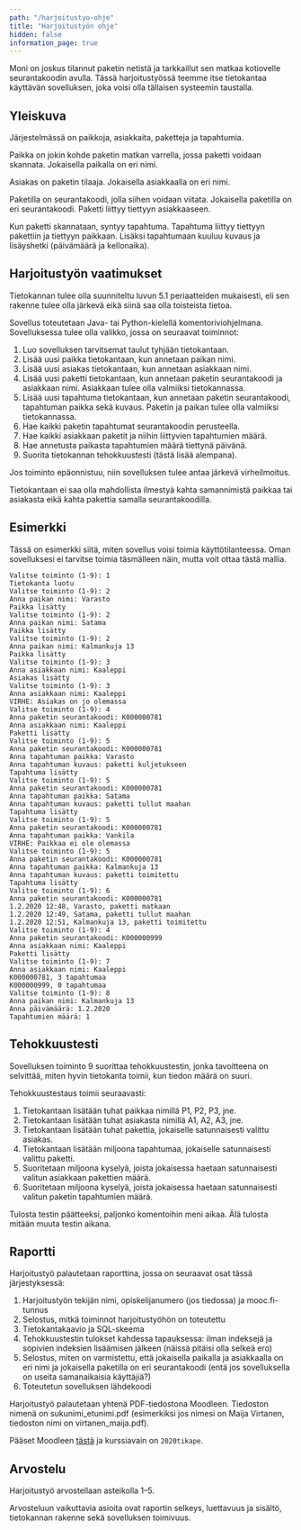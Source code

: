 ```yaml
---
path: "/harjoitustyo-ohje"
title: "Harjoitustyön ohje"
hidden: false
information_page: true
---
```


Moni on joskus tilannut paketin netistä ja tarkkaillut sen matkaa
kotiovelle seurantakoodin avulla.
Tässä harjoitustyössä teemme itse tietokantaa käyttävän sovelluksen,
joka voisi olla tällaisen systeemin taustalla.

## Yleiskuva

Järjestelmässä on paikkoja, asiakkaita, paketteja ja tapahtumia.

Paikka on jokin kohde paketin matkan varrella, jossa paketti voidaan skannata.
Jokaisella paikalla on eri nimi.

Asiakas on paketin tilaaja. Jokaisella asiakkaalla on eri nimi.

Paketilla on seurantakoodi, jolla siihen voidaan viitata.
Jokaisella paketilla on eri seurantakoodi.
Paketti liittyy tiettyyn asiakkaaseen.

Kun paketti skannataan, syntyy tapahtuma. Tapahtuma liittyy tiettyyn pakettiin
ja tiettyyn paikkaan. Lisäksi tapahtumaan kuuluu kuvaus ja lisäyshetki
(päivämäärä ja kellonaika).

## Harjoitustyön vaatimukset

Tietokannan tulee olla suunniteltu luvun 5.1 periaatteiden mukaisesti,
eli sen rakenne tulee olla järkevä eikä siinä saa olla toisteista tietoa.

Sovellus toteutetaan Java- tai Python-kielellä komentoriviohjelmana.
Sovelluksessa tulee olla valikko, jossa on seuraavat toiminnot:

1. Luo sovelluksen tarvitsemat taulut tyhjään tietokantaan.
2. Lisää uusi paikka tietokantaan, kun annetaan paikan nimi.
3. Lisää uusi asiakas tietokantaan, kun annetaan asiakkaan nimi.
4. Lisää uusi paketti tietokantaan, kun annetaan paketin seurantakoodi ja
   asiakkaan nimi. Asiakkaan tulee olla valmiiksi tietokannassa.
5. Lisää uusi tapahtuma tietokantaan, kun annetaan paketin seurantakoodi,
   tapahtuman paikka sekä kuvaus. Paketin ja paikan tulee olla valmiiksi tietokannassa.
6. Hae kaikki paketin tapahtumat seurantakoodin perusteella.
7. Hae kaikki asiakkaan paketit ja niihin liittyvien tapahtumien määrä.
8. Hae annetusta paikasta tapahtumien määrä tiettynä päivänä.
9. Suorita tietokannan tehokkuustesti (tästä lisää alempana).

Jos toiminto epäonnistuu, niin sovelluksen tulee antaa järkevä virheilmoitus.

Tietokantaan ei saa olla mahdollista ilmestyä kahta samannimistä
paikkaa tai asiakasta eikä kahta pakettia samalla seurantakoodilla.

## Esimerkki

Tässä on esimerkki siitä, miten sovellus voisi toimia käyttötilanteessa.
Oman sovelluksesi ei tarvitse toimia täsmälleen näin, mutta voit ottaa tästä mallia.

```x
Valitse toiminto (1-9): 1
Tietokanta luotu
Valitse toiminto (1-9): 2
Anna paikan nimi: Varasto
Paikka lisätty
Valitse toiminto (1-9): 2
Anna paikan nimi: Satama
Paikka lisätty
Valitse toiminto (1-9): 2
Anna paikan nimi: Kalmankuja 13
Paikka lisätty
Valitse toiminto (1-9): 3
Anna asiakkaan nimi: Kaaleppi
Asiakas lisätty
Valitse toiminto (1-9): 3
Anna asiakkaan nimi: Kaaleppi
VIRHE: Asiakas on jo olemassa
Valitse toiminto (1-9): 4
Anna paketin seurantakoodi: K000000781
Anna asiakkaan nimi: Kaaleppi
Paketti lisätty
Valitse toiminto (1-9): 5
Anna paketin seurantakoodi: K000000781
Anna tapahtuman paikka: Varasto
Anna tapahtuman kuvaus: paketti kuljetukseen
Tapahtuma lisätty
Valitse toiminto (1-9): 5
Anna paketin seurantakoodi: K000000781
Anna tapahtuman paikka: Satama
Anna tapahtuman kuvaus: paketti tullut maahan
Tapahtuma lisätty
Valitse toiminto (1-9): 5
Anna paketin seurantakoodi: K000000781
Anna tapahtuman paikka: Vankila
VIRHE: Paikkaa ei ole olemassa
Valitse toiminto (1-9): 5
Anna paketin seurantakoodi: K000000781
Anna tapahtuman paikka: Kalmankuja 13
Anna tapahtuman kuvaus: paketti toimitettu
Tapahtuma lisätty
Valitse toiminto (1-9): 6
Anna paketin seurantakoodi: K000000781
1.2.2020 12:48, Varasto, paketti matkaan
1.2.2020 12:49, Satama, paketti tullut maahan
1.2.2020 12:51, Kalmankuja 13, paketti toimitettu
Valitse toiminto (1-9): 4
Anna paketin seurantakoodi: K000000999
Anna asiakkaan nimi: Kaaleppi
Paketti lisätty
Valitse toiminto (1-9): 7
Anna asiakkaan nimi: Kaaleppi
K000000781, 3 tapahtumaa
K000000999, 0 tapahtumaa
Valitse toiminto (1-9): 8
Anna paikan nimi: Kalmankuja 13
Anna päivämäärä: 1.2.2020
Tapahtumien määrä: 1
```

## Tehokkuustesti

Sovelluksen toiminto 9 suorittaa tehokkuustestin,
jonka tavoitteena on selvittää, miten hyvin tietokanta toimii,
kun tiedon määrä on suuri.

Tehokkuustestaus toimii seuraavasti:

1. Tietokantaan lisätään tuhat paikkaa nimillä P1, P2, P3, jne.
2. Tietokantaan lisätään tuhat asiakasta nimillä A1, A2, A3, jne.
3. Tietokantaan lisätään tuhat pakettia, jokaiselle satunnaisesti valittu asiakas.
3. Tietokantaan lisätään miljoona tapahtumaa, jokaiselle satunnaisesti valittu paketti.
4. Suoritetaan miljoona kyselyä, joista jokaisessa haetaan satunnaisesti valitun
   asiakkaan pakettien määrä.
5. Suoritetaan miljoona kyselyä, joista jokaisessa haetaan satunnaisesti valitun
   paketin tapahtumien määrä.

Tulosta testin päätteeksi, paljonko komentoihin meni aikaa.
Älä tulosta mitään muuta testin aikana.

## Raportti

Harjoitustyö palautetaan raporttina, jossa on seuraavat osat
tässä järjestyksessä:

1. Harjoitustyön tekijän nimi, opiskelijanumero (jos tiedossa) ja mooc.fi-tunnus
2. Selostus, mitkä toiminnot harjoitustyöhön on toteutettu
3. Tietokantakaavio ja SQL-skeema
4. Tehokkuustestin tulokset kahdessa tapauksessa: ilman indeksejä
   ja sopivien indeksien lisäämisen jälkeen (näissä pitäisi olla selkeä ero)
5. Selostus, miten on varmistettu, että jokaisella paikalla ja asiakkaalla on
   eri nimi ja jokaisella paketilla on eri seurantakoodi
   (entä jos sovelluksella on useita samanaikaisia käyttäjiä?)
6. Toteutetun sovelluksen lähdekoodi

Harjoitustyö palautetaan yhtenä PDF-tiedostona Moodleen.
Tiedoston nimenä on sukunimi\_etunimi.pdf (esimerkiksi jos nimesi on Maija Virtanen,
tiedoston nimi on virtanen_maija.pdf).

Pääset Moodleen [tästä](https://moodle.helsinki.fi/course/view.php?id=34020)
ja kurssiavain on `2020tikape`.

## Arvostelu

Harjoitustyö arvostellaan asteikolla 1–5.

Arvosteluun vaikuttavia asioita ovat raportin selkeys, luettavuus ja sisältö,
tietokannan rakenne sekä sovelluksen toimivuus.
